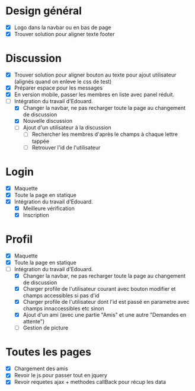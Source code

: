 # Design général
- [x] Logo dans la navbar ou en bas de page
- [x] Trouver solution pour aligner texte footer

# Discussion
- [x] Trouver solution pour aligner bouton au texte pour ajout utilisateur (alignés quand on enleve le css de test)
- [x] Préparer espace pour les messages
- [x] En version mobile, passer les membres en liste avec panel réduit.
- [ ] Intégration du travail d'Edouard.
  - [x] Changer la navbar, ne pas recharger toute la page au changement de discussion
  - [x] Nouvelle discussion
  - [ ] Ajout d'un utilisateur à la discussion
    - [ ] Rechercher les membres d'après le champs à chaque lettre tappée
    - [ ] Retrouver l'id de l'utilisateur

# Login
- [x] Maquette
- [x] Toute la page en statique
- [x] Intégration du travail d'Edouard.
  - [x] Meilleure vérification
  - [x] Inscription

# Profil
- [x] Maquette
- [x] Toute la page en statique
- [ ] Intégration du travail d'Edouard.
  - [x] Changer la navbar, ne pas recharger toute la page au changement de discussion
  - [x] Charger profile de l'utilisateur courant avec bouton modifier et champs accessibles si pas d'id
  - [x] Charger profile de l'utilisateur dont l'id est passé en parametre avec champs innaccessibles etc sinon
  - [x] Ajout d'un ami (avec une partie "Amis" et une autre "Demandes en attente")
  - [ ] Gestion de picture

# Toutes les pages
- [x] Chargement des amis
- [x] Revoir le js pour passer tout en jquery
- [x] Revoir requetes ajax + methodes callBack pour récup les data
